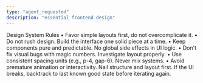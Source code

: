 ```yaml
---
type: "agent_requested"
description: "essential frontend design"
---
```

Design System Rules
	• Favor simple layouts first, do not overcomplicate it.
	• Do not rush design. Build the interface one solid piece at a time.
	• Keep components pure and predictable. No global side effects in UI logic.
	• Don't fix visual bugs with magic numbers. Investigate layout properly.
	• Use consistent spacing units (e.g., p-4, gap-6). Never mix systems.
	• Avoid premature animation or interactivity. Nail structure and layout first.
If the UI breaks, backtrack to last known good state before iterating again.